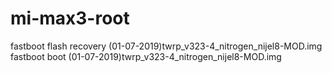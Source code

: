 # mi-max3-root

fastboot flash recovery (01-07-2019)twrp_v323-4_nitrogen_nijel8-MOD.img
fastboot boot (01-07-2019)twrp_v323-4_nitrogen_nijel8-MOD.img
